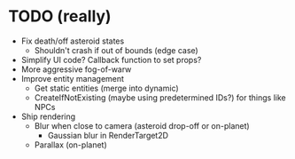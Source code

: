 # TODO (really)

- Fix death/off asteroid states
    - Shouldn't crash if out of bounds (edge case)
- Simplify UI code? Callback function to set props?
- More aggressive fog-of-warw
- Improve entity management
    - Get static entities (merge into dynamic)
    - CreateIfNotExisting (maybe using predetermined IDs?) for things like NPCs
- Ship rendering
  - Blur when close to camera (asteroid drop-off or on-planet)
    - Gaussian blur in RenderTarget2D
  - Parallax (on-planet)